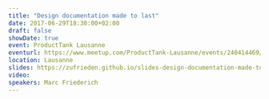 ```yaml
---
title: "Design documentation made to last"
date: 2017-06-29T18:30:00+02:00
draft: false
showDate: true
event: ProductTank Lausanne
eventurl: https://www.meetup.com/ProductTank-Lausanne/events/240414469/
location: Lausanne
slides: https://zufrieden.github.io/slides-design-documentation-made-to-last/#/
video:
speakers: Marc Friederich
---
```

